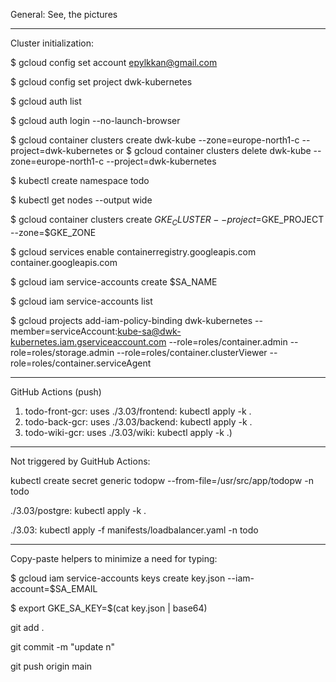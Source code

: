 General:  See, the pictures

--------------------

Cluster initialization:

$ gcloud config set account epylkkan@gmail.com

$ gcloud config set project dwk-kubernetes

$ gcloud auth list

$ gcloud auth login --no-launch-browser

$ gcloud container clusters create dwk-kube --zone=europe-north1-c --project=dwk-kubernetes
or
$ gcloud container clusters delete dwk-kube --zone=europe-north1-c --project=dwk-kubernetes

$ kubectl create namespace todo

$ kubectl get nodes --output wide

$ gcloud container clusters create $GKE_CLUSTER --project=$GKE_PROJECT --zone=$GKE_ZONE

$ gcloud services enable containerregistry.googleapis.com container.googleapis.com

$ gcloud iam service-accounts create $SA_NAME

$ gcloud iam service-accounts list

$ gcloud projects add-iam-policy-binding dwk-kubernetes --member=serviceAccount:kube-sa@dwk-kubernetes.iam.gserviceaccount.com --role=roles/container.admin --role=roles/storage.admin  --role=roles/container.clusterViewer  --role=roles/container.serviceAgent

--------------------

GitHub Actions (push)
1) todo-front-gcr: uses ./3.03/frontend:  kubectl apply -k .
2) todo-back-gcr:  uses ./3.03/backend:  kubectl apply -k .
3) todo-wiki-gcr:  uses ./3.03/wiki:  kubectl apply -k .)

--------------------

Not triggered by GuitHub Actions:

kubectl create secret generic todopw --from-file=/usr/src/app/todopw -n todo

./3.03/postgre:  kubectl apply -k .

./3.03:  kubectl apply -f manifests/loadbalancer.yaml -n todo

--------------------

Copy-paste helpers to minimize a need for typing:

$ gcloud iam service-accounts keys create key.json --iam-account=$SA_EMAIL

$ export GKE_SA_KEY=$(cat key.json | base64)

git add .

git commit -m "update n"

git push origin main
